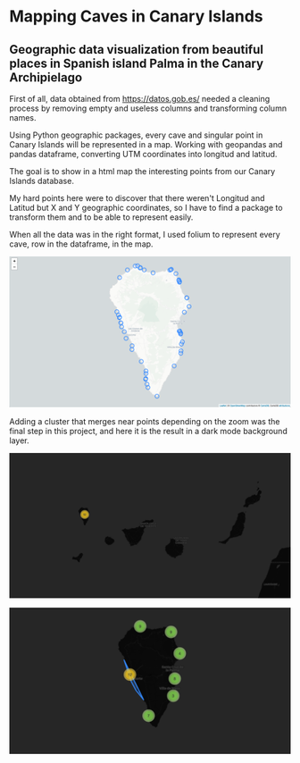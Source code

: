 # Mapping Caves in Canary Islands

## Geographic data visualization from beautiful places in Spanish island Palma in the Canary Archipielago

First of all, data obtained from https://datos.gob.es/ needed a cleaning process by removing empty and useless columns and transforming column names.

Using Python geographic packages, every cave and singular point in Canary Islands will be represented in a map. Working with geopandas and pandas dataframe, converting UTM coordinates into longitud and latitud.

The goal is to show in a html map the interesting points from our Canary Islands database.

My hard points here were to discover that there weren't Longitud and Latitud but X and Y geographic coordinates, so I have to find a package to transform them and to be able to represent easily.

When all the data was in the right format, I used folium to represent every cave, row in the dataframe, in the map.

![Caves location in the island coast](island3.png)

Adding a cluster that merges near points depending on the zoom was the final step in this project, and here it is the result in a dark mode background layer.

![Cluster caves in dark map mode](island1.png)

![Another zoom in the cluster caves in dark map mode](island2.png)
